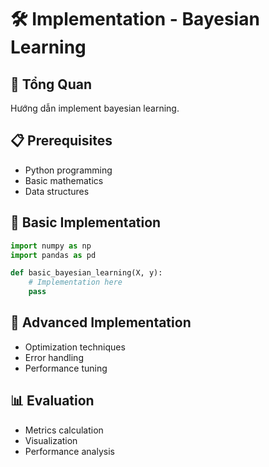 # 🛠️ Implementation - Bayesian Learning

## 🎯 Tổng Quan
Hướng dẫn implement bayesian learning.

## 📋 Prerequisites
- Python programming
- Basic mathematics
- Data structures

## 🚀 Basic Implementation
```python
import numpy as np
import pandas as pd

def basic_bayesian_learning(X, y):
    # Implementation here
    pass
```

## 🔧 Advanced Implementation
- Optimization techniques
- Error handling
- Performance tuning

## 📊 Evaluation
- Metrics calculation
- Visualization
- Performance analysis
